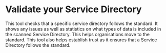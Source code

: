 # Validate your Service Directory

This tool checks that a specific service directory follows the standard. It shows any issues as well as statistics on what types of data is included in the scanned Service Directory. This helps organisations move to the standard. This tool also helps establish trust as it ensures that a Service Directory follows the standard.
